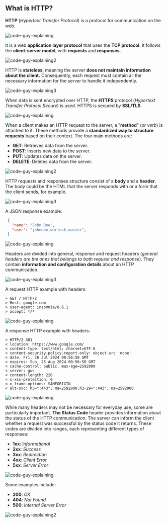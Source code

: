 ## What is HTTP?

**HTTP** (_Hypertext Transfer Protocol_) is a protocol for communication on the web.

![code-guy-explaining](https://github.com/aloefflerj/roadmaps/assets/51006938/d4300ff4-65c4-410c-b133-27578f79f942)

It is a web **application layer protocol** that uses the **TCP protocol**. It follows the **client-server model**, with **requests** and **responses**.

![code-guy-explaining2](https://github.com/aloefflerj/roadmaps/assets/51006938/b51da748-8b5a-4ff5-bfbb-bbef48ba1de3)

HTTP is **stateless**, meaning the server **does not maintain information about the client.** Consequently, each request must contain all the necessary information for the server to handle it independently.

![code-guy-explaining3](https://github.com/aloefflerj/roadmaps/assets/51006938/3e1d7f6f-886e-43ba-be67-0642a00700c9)

When data is sent encrypted over HTTP, the **HTTPS** protocol (_Hypertext Transfer Protocol Secure_) is used. HTTPS is secured by **SSL/TLS**.

![code-guy-explaining](https://github.com/aloefflerj/roadmaps/assets/51006938/d4300ff4-65c4-410c-b133-27578f79f942)

When a client makes an HTTP request to the server, a "**method**" (_or verb_) is attached to it. These methods provide a **standardized way to structure requests** based on their context. The four main methods are:

- **GET**: Retrieves data from the server.
- **POST**: Inserts new data to the server.
- **PUT**: Updates data on the server.
- **DELETE**: Deletes data from the server.

![code-guy-explaining2](https://github.com/aloefflerj/roadmaps/assets/51006938/b51da748-8b5a-4ff5-bfbb-bbef48ba1de3)

HTTP requests and responses structure consist of a **body** and a **header**. The body could be the HTML that the server responds with or a form that the client sends, for example.

![code-guy-explaining3](https://github.com/aloefflerj/roadmaps/assets/51006938/3e1d7f6f-886e-43ba-be67-0642a00700c9)

A JSON response example:

```json
 {
   "name": "John Doe",
   "user": "johndoe_warlock_master",
 }
```

![code-guy-explaining](https://github.com/aloefflerj/roadmaps/assets/51006938/d4300ff4-65c4-410c-b133-27578f79f942)

Headers are divided into general, response and request headers (_general headers are the ones that belongs to both request and response_). They contain **information and configuration details** about an HTTP communication.

![code-guy-explaining3](https://github.com/aloefflerj/roadmaps/assets/51006938/3e1d7f6f-886e-43ba-be67-0642a00700c9)

A request HTTP example with headers:

```
> GET / HTTP/2
> Host: google.com
> user-agent: insomnia/8.6.1
> accept: */*
```

![code-guy-explaining](https://github.com/aloefflerj/roadmaps/assets/51006938/d4300ff4-65c4-410c-b133-27578f79f942)

A response HTTP example with headers:

```
< HTTP/2 301 
< location: https://www.google.com/
< content-type: text/html; charset=UTF-8
< content-security-policy-report-only: object-src 'none'
< date: Fri, 26 Jul 2024 00:56:58 GMT
< expires: Sun, 25 Aug 2024 00:56:58 GMT
< cache-control: public, max-age=2592000
< server: gws
< content-length: 220
< x-xss-protection: 0
< x-frame-options: SAMEORIGIN
< alt-svc: h3=":443"; ma=2592000,h3-29=":443"; ma=2592000
```

![code-guy-explaining](https://github.com/aloefflerj/roadmaps/assets/51006938/d4300ff4-65c4-410c-b133-27578f79f942)

While many headers may not be necessary for everyday use, some are particularly important. **The Status Code** header provides information about the status of the HTTP communication. The server can inform the client whether a request was successful by the status code it returns. These codes are divided into ranges, each representing different types of responses:

- **1xx**: _Informational_
- **2xx**: _Success_
- **3xx**: _Redirection_
- **4xx**: _Client Error_
- **5xx**: _Server Error_

![code-guy-explaining](https://github.com/aloefflerj/roadmaps/assets/51006938/d4300ff4-65c4-410c-b133-27578f79f942)

Some examples include:
- **200**: _OK_
- **404**: _Not Found_
- **500**: _Internal Server Error_

![code-guy-explaining2](https://github.com/aloefflerj/roadmaps/assets/51006938/b51da748-8b5a-4ff5-bfbb-bbef48ba1de3)
